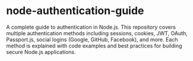# node-authentication-guide
A complete guide to authentication in Node.js. This repository covers multiple authentication methods including sessions, cookies, JWT, OAuth, Passport.js, social logins (Google, GitHub, Facebook), and more. Each method is explained with code examples and best practices for building secure Node.js applications.

